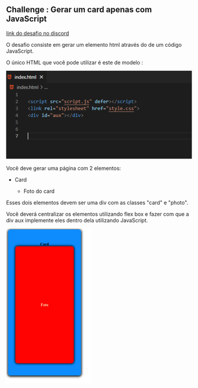 ## Challenge : Gerar um card apenas com JavaScript 



[link do desafio no discord ](https://discord.com/channels/713050127270674442/1101149013937504406)

O desafio consiste  em gerar um elemento html através do de um código JavaScript. 

O único HTML que você pode utilizar é este de modelo : 

![img](./img/image.png)


Você deve gerar uma página com 2 elementos:

* Card

    * Foto do card

Esses dois elementos devem ser uma div com as classes "card" e "photo".

Você deverá centralizar os elementos utilizando flex box e fazer com que a div aux implemente eles dentro dela utilizando JavaScript. 


![img](./img/card.png)
